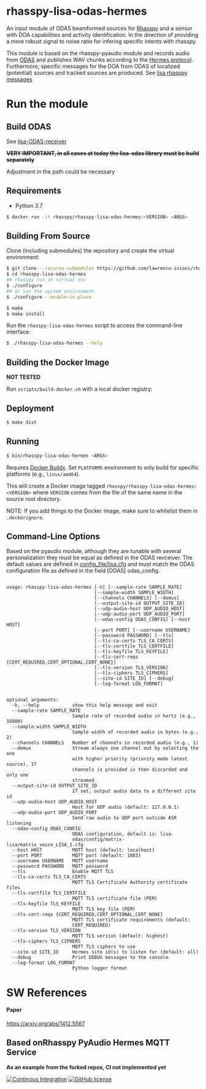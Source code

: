 # rhasspy-lisa-odas-hermes

An input module of ODAS beamformed sources for [Rhasspy](https://rhasspy.readthedocs.io/en/latest/#services)  and a sensor with DOA capabilities and activity identification. In the direction of providing a more robust signal to noise ratio for infering specific intents with rhasspy. 

This module is based on the rhasspy-pyaudio module and records audio from [ODAS](https://github.com/introlab/odas) and publishes WAV chunks according to the [Hermes protocol](https://docs.snips.ai/reference/hermes).
Furthermore, specific messages for the DOA from ODAS of localized (potential) sources and tracked sources are produced.
See [lisa rhasppy messages](https://github.com/lawrence-iviani/rhasspy-lisa-odas-hermes/blob/master/lisa/rhasppy_messages.py)

# Run the module

## Build ODAS

See [lisa-ODAS-receiver](https://github.com/lawrence-iviani/lisa-odas)

~~**VERY IMPORTANT, in all cases at today the lisa-odas library must be build separately**~~

Adjustment in the path could be necessary

## Requirements

* Python 3.7

```bash
$ docker run -it rhasspy/rhasspy-lisa-odas-hermes:<VERSION> <ARGS>
```

## Building From Source

Clone (including submodules) the repository and create the virtual environment:

```bash
$ git clone --recurse-submodules https://github.com/lawrence-iviani/rhasspy-lisa-odas-hermes.git
$ cd rhasspy-lisa-odas-hermes
## rhasspy run in virtual env
$ ./configure
## or use the system environment
$ ./configure --enable-in-place

$ make
$ make install
```

Run the `rhasspy-lisa-odas-hermes` script to access the command-line interface:

```bash
$ ./rhasspy-lisa-odas-hermes --help
```

## Building the Docker Image

**NOT TESTED**

Run `scripts/build-docker.sh` with a local docker registry:

## Deployment

```bash
$ make dist
```

## Running


```bash
$ bin/rhasspy-lisa-odas-hermes <ARGS>
```



Requires [Docker Buildx](https://docs.docker.com/buildx/working-with-buildx/). Set `PLATFORMS` environment to only build for specific platforms (e.g., `linux/amd64`).

This will create a Docker image tagged `rhasspy/rhasspy-lisa-odas-hermes:<VERSION>` where `VERSION` comes from the file of the same name in the source root directory.

NOTE: If you add things to the Docker image, make sure to whitelist them in `.dockerignore`.


## Command-Line Options

Based on the pyaudio module, although they are tunable with several personalization they must be equal as defined in the ODAS revceiver. The default values are defined in [config_file/lisa.cfg](https://github.com/lawrence-iviani/rhasspy-lisa-odas-hermes/blob/master/config_file/lisa.cfg) and must match the ODAS configuration file as defined in the field [ODAS] odas_config.

```

usage: rhasspy-lisa-odas-hermes [-h] [--sample-rate SAMPLE_RATE]
                                [--sample-width SAMPLE_WIDTH]
                                [--channels CHANNELS] [--demux]
                                [--output-site-id OUTPUT_SITE_ID]
                                [--udp-audio-host UDP_AUDIO_HOST]
                                [--udp-audio-port UDP_AUDIO_PORT]
                                [--odas-config ODAS_CONFIG] [--host HOST]
                                [--port PORT] [--username USERNAME]
                                [--password PASSWORD] [--tls]
                                [--tls-ca-certs TLS_CA_CERTS]
                                [--tls-certfile TLS_CERTFILE]
                                [--tls-keyfile TLS_KEYFILE]
                                [--tls-cert-reqs {CERT_REQUIRED,CERT_OPTIONAL,CERT_NONE}]
                                [--tls-version TLS_VERSION]
                                [--tls-ciphers TLS_CIPHERS]
                                [--site-id SITE_ID] [--debug]
                                [--log-format LOG_FORMAT]


optional arguments:
  -h, --help            show this help message and exit
  --sample-rate SAMPLE_RATE
                        Sample rate of recorded audio in hertz (e.g., 16000)
  --sample-width SAMPLE_WIDTH
                        Sample width of recorded audio in bytes (e.g., 2)
  --channels CHANNELS   Number of channels in recorded audio (e.g., 1)
  --demux               Stream always one channel out by selecting the one
                        with higher priority (priority mode latest source). If
                        channels is provided is then discarded and only one
                        streamed
  --output-site-id OUTPUT_SITE_ID
                        If set, output audio data to a different site id
  --udp-audio-host UDP_AUDIO_HOST
                        Host for UDP audio (default: 127.0.0.1)
  --udp-audio-port UDP_AUDIO_PORT
                        Send raw audio to UDP port outside ASR listening
  --odas-config ODAS_CONFIG
                        ODAS configuration, default is: lisa-
                        odas/config/matrix-lisa/matrix_voice_LISA_1.cfg
  --host HOST           MQTT host (default: localhost)
  --port PORT           MQTT port (default: 1883)
  --username USERNAME   MQTT username
  --password PASSWORD   MQTT password
  --tls                 Enable MQTT TLS
  --tls-ca-certs TLS_CA_CERTS
                        MQTT TLS Certificate Authority certificate files
  --tls-certfile TLS_CERTFILE
                        MQTT TLS certificate file (PEM)
  --tls-keyfile TLS_KEYFILE
                        MQTT TLS key file (PEM)
  --tls-cert-reqs {CERT_REQUIRED,CERT_OPTIONAL,CERT_NONE}
                        MQTT TLS certificate requirements (default:
                        CERT_REQUIRED)
  --tls-version TLS_VERSION
                        MQTT TLS version (default: highest)
  --tls-ciphers TLS_CIPHERS
                        MQTT TLS ciphers to use
  --site-id SITE_ID     Hermes site id(s) to listen for (default: all)
  --debug               Print DEBUG messages to the console
  --log-format LOG_FORMAT
                        Python logger format

```

# SW References 


#### Paper

https://arxiv.org/abs/1412.5567


## Based onRhasspy PyAudio Hermes MQTT Service

**As an example from the forked repos, CI not implemented yet**

[![Continous Integration](https://github.com/rhasspy/rhasspy-microphone-pyaudio-hermes/workflows/Tests/badge.svg)](https://github.com/rhasspy/rhasspy-microphone-pyaudio-hermes/actions)
[![GitHub license](https://img.shields.io/github/license/rhasspy/rhasspy-microphone-pyaudio-hermes.svg)](https://github.com/rhasspy/rhasspy-microphone-pyaudio-hermes/blob/master/LICENSE)

